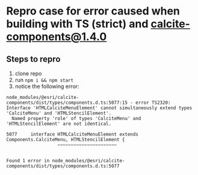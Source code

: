 # Repro case for error caused when building with TS (strict) and calcite-components@1.4.0

## Steps to repro

1. clone repo
1. run `npm i && npm start`
1. notice the following error:

```
node_modules/@esri/calcite-components/dist/types/components.d.ts:5077:15 - error TS2320: Interface 'HTMLCalciteMenuElement' cannot simultaneously extend types 'CalciteMenu' and 'HTMLStencilElement'.
  Named property 'role' of types 'CalciteMenu' and 'HTMLStencilElement' are not identical.

5077     interface HTMLCalciteMenuElement extends Components.CalciteMenu, HTMLStencilElement {
                   ~~~~~~~~~~~~~~~~~~~~~~


Found 1 error in node_modules/@esri/calcite-components/dist/types/components.d.ts:5077
```
